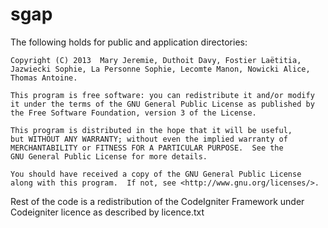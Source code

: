 sgap
====

The following holds for public and application directories:

    Copyright (C) 2013  Mary Jeremie, Duthoit Davy, Fostier Laëtitia, Jazwiecki Sophie, La Personne Sophie, Lecomte Manon, Nowicki Alice, Thomas Antoine.

    This program is free software: you can redistribute it and/or modify
    it under the terms of the GNU General Public License as published by
    the Free Software Foundation, version 3 of the License.

    This program is distributed in the hope that it will be useful,
    but WITHOUT ANY WARRANTY; without even the implied warranty of
    MERCHANTABILITY or FITNESS FOR A PARTICULAR PURPOSE.  See the
    GNU General Public License for more details.

    You should have received a copy of the GNU General Public License
    along with this program.  If not, see <http://www.gnu.org/licenses/>.



Rest of the code is a redistribution of the CodeIgniter Framework under Codeigniter licence as described by licence.txt 
